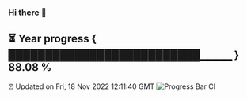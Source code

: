 ### Hi there 👋
⏳ Year progress { ██████████████████████████▁▁▁▁ } 88.08 %
---
⏰ Updated on Fri, 18 Nov 2022 12:11:40 GMT
![Progress Bar CI](https://github.com/Moyi321/Moyi321/workflows/Progress%20Bar%20CI/badge.svg)
